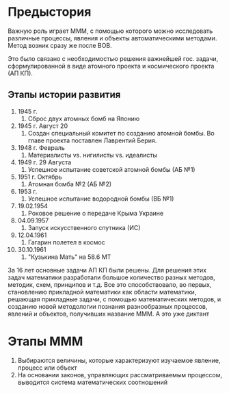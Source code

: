 # Предыстория
Важную роль играет МММ, с помощью которого можно исследовать различные процессы, явления и объекты автоматическими методами.
Метод возник сразу же после ВОВ.

Это было связано с необходимостью решения важнейшей гос. задачи, сформулированной в виде атомного проекта и космического проекта (АП КП).

## Этапы истории развития
1. 1945 г. 
	1. Сброс двух атомных бомб на Японию
2. 1945 г.  Август 20
	1. Создан специальный комитет по созданию атомной бомбы. Во главе проекта поставлен Лаврентий Берия.
3. 1948 г.  Февраль
	1. Материалисты vs. нигилисты vs. идеалисты
4. 1949 г.  29 Августа
	1. Успешное испытание советской атомной бомбы (АБ №1)
5. 1951 г. Октябрь
	1. Атомная бомба №2 (АБ №2)
6. 1953 г. 
	1. Успешное испытание водородной бомбы (ВБ №1)
7. 19.02.1954
	1. Роковое решение о передаче Крыма Украине
8. 04.09.1957
	1. Запуск искусственного спутника (ИС)
9. 12.04.1961
	1. Гагарин полетел в космос
10. 30.10.1961
	1. "Кузькина Мать" на 58.6 МТ

За 16 лет основные задачи АП КП были решены.
Для решения этих задач математики разработали большое количество  разных методов, методик, схем, принципов и т.д.
Все это способствовало, во первых, становлению прикладной математики как области математики, решающая прикладные задачи, с помощью математических методов, и созданию новой методологии познания разнообразных процессов, явлений и объектов, получивших название МММ.
А это уже диктант

# Этапы МММ
1. Выбираются величины, которые характеризуют изучаемое явление, процесс или объект
2. На основании законов, управляющих рассматриваемым процессом, выводится система математических соотношений